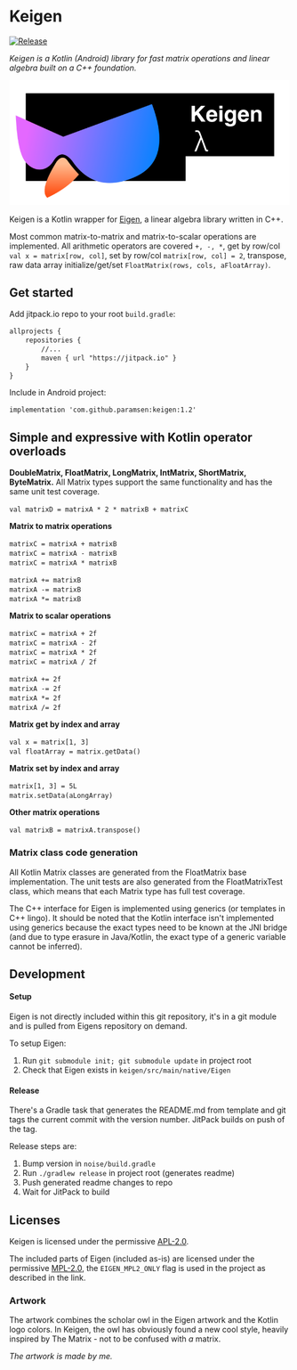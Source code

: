 # Keigen

[![Release](https://jitpack.io/v/paramsen/keigen.svg)](https://jitpack.io/#paramsen/keigen)

_Keigen is a Kotlin (Android) library for fast matrix operations and linear algebra built on a C++ foundation._  

![Keygen artwork](https://raw.githubusercontent.com/paramsen/Keigen/master/artwork.png)

Keigen is a Kotlin wrapper for [Eigen][eigen_site], a linear algebra library written in C++.  

Most common matrix-to-matrix and matrix-to-scalar operations are implemented. All arithmetic 
operators are covered `+, -, *`, get by row/col `val x = matrix[row, col]`, set by row/col 
`matrix[row, col] = 2`, transpose, raw data array initialize/get/set `FloatMatrix(rows, cols, aFloatArray)`.

## Get started

Add jitpack.io repo to your root `build.gradle`:
    
    allprojects {
        repositories {
            //...
            maven { url "https://jitpack.io" }
        }
    }

Include in Android project:

    implementation 'com.github.paramsen:keigen:1.2'

## Simple and expressive with Kotlin operator overloads

**DoubleMatrix, FloatMatrix, LongMatrix, IntMatrix, ShortMatrix, ByteMatrix.** All Matrix types 
support the same functionality and has the same unit test coverage.  

`val matrixD = matrixA * 2 * matrixB + matrixC`  

**Matrix to matrix operations**  

`matrixC = matrixA + matrixB`  
`matrixC = matrixA - matrixB`  
`matrixC = matrixA * matrixB`  

`matrixA += matrixB`  
`matrixA -= matrixB`  
`matrixA *= matrixB`  

**Matrix to scalar operations**  

`matrixC = matrixA + 2f`  
`matrixC = matrixA - 2f`  
`matrixC = matrixA * 2f`  
`matrixC = matrixA / 2f`  

`matrixA += 2f`  
`matrixA -= 2f`  
`matrixA *= 2f`  
`matrixA /= 2f`  

**Matrix get by index and array**  

`val x = matrix[1, 3]`  
`val floatArray = matrix.getData()`  

**Matrix set by index and array**  

`matrix[1, 3] = 5L`  
`matrix.setData(aLongArray)`  

**Other matrix operations**  

`val matrixB = matrixA.transpose()`  

### Matrix class code generation  

All Kotlin Matrix classes are generated from the FloatMatrix base implementation. The unit tests are 
also generated from the FloatMatrixTest class, which means that each Matrix type has full test coverage.  

The C++ interface for Eigen is implemented using generics (or templates in C++ lingo). It should be 
noted that the Kotlin interface isn't implemented using generics because the exact types need to be
known at the JNI bridge (and due to type erasure in Java/Kotlin, the exact type of a generic 
variable cannot be inferred).

## Development

#### Setup

Eigen is not directly included within this git repository, it's in a git module and is pulled 
from Eigens repository on demand.

To setup Eigen:

1. Run `git submodule init; git submodule update` in project root
2. Check that Eigen exists in `keigen/src/main/native/Eigen`

#### Release

There's a Gradle task that generates the README.md from template and git tags the current commit
with the version number. JitPack builds on push of the tag.

Release steps are:

1. Bump version in `noise/build.gradle`
2. Run `./gradlew release` in project root (generates readme)
3. Push generated readme changes to repo
4. Wait for JitPack to build

## Licenses

Keigen is licensed under the permissive [APL-2.0][keigen_license].  

The included parts of Eigen (included as-is) are licensed under the permissive 
[MPL-2.0][eigen_license], the `EIGEN_MPL2_ONLY` flag is used in the project as described in the link.

### Artwork

The artwork combines the scholar owl in the Eigen artwork and the Kotlin logo colors. In Keigen,
the owl has obviously found a new cool style, heavily inspired by The Matrix - not to be confused
with _a_ matrix.  

_The artwork is made by me._

[eigen_site]: http://eigen.tuxfamily.org/dox/GettingStarted.html
[eigen_license]: https://gitlab.com/libeigen/eigen/blob/master/COPYING.README
[keigen_license]: https://github.com/paramsen/Keigen/blob/master/LICENSE
